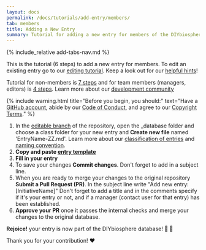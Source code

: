 ```yaml
---
layout: docs
permalink: /docs/tutorials/add-entry/members/
tab: members
title: Adding a New Entry
summary: Tutorial for adding a new entry for members of the DIYbiosphere organization (6 steps)
---
```


{% include_relative add-tabs-nav.md %}

This is the tutorial (6 steps) to add a new entry for members. To edit an existing entry go to our [editing tutorial]. Keep a look out for our [helpful hints]!

Tutorial for non-members is [7 steps] and for team members (managers, editors) is [4 steps]. Learn more about our [development community]



{% include warning.html title="Before you begin, you should:" text="Have a [GitHub account](https://github.com/join), abide by our [Code of Conduct](http://sphere.diybio.org/docs/about/coc/), and agree to our [Copyright Terms](http://sphere.diybio.org/docs/about/copyright/license/)." %}

1. In the [editable branch] of the repository, open the _database folder and choose a class folder for your new entry and **Create new file** named 'EntryName-ZZ.md'. Learn more about our [classification of entries] and [naming convention].
2. **Copy and paste [entry template]**
3. **Fill in your entry**
4. To save your changes **Commit changes**. Don't forget to add in a subject line.
5. When you are ready to merge your changes to the original repository **Submit a Pull Request (PR)**. In the subject line write "Add new entry: [InitiativeName]" Don't forget to add a title and in the comments specify if it's your entry or not, and if a manager (contact user for that entry) has been established.
6. **Approve your PR** once it passes the internal checks and merge your changes to the original database.


**Rejoice!** your entry is now part of the DIYbiosphere database! :clap: :clap:

Thank you for your contribution! :heart:

[editing tutorial]: /docs/help/tutorials/edit-entry-member
[helpful hints]: /docs/help/hints/
[editable branch]: https://github.com/DIYbiosphere/sphere/tree/editable
[7 steps]: /docs/help/tutorials/add-entry
[4 steps]: /docs/help/tutorials/add-entry-teams
[development community]: #
[entry template]: https://gist.githubusercontent.com/ahuacatl/954444c7f15a27190b0fd52e0021a58c/raw/91412b5ba78fb082b349776cf0a75d3c82f35da0/front-matter-template.md
[classification of entries]: #
[naming convention]: #
[installation]: /docs/help/install/

